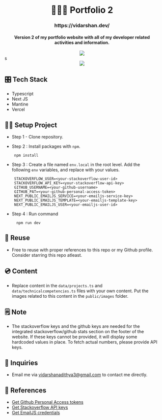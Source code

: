 <h1 align="center">👨🏻‍💻 Portfolio 2</h1>

<h3 align="center">
  https://vidarshan.dev/
</h3>

<h4 align="center">
Version 2 of my portfolio website with all of my developer related activities and information.
</h4>

<div align="center">
<img src="https://therealsujitk-vercel-badge.vercel.app/?app=portfolio-v2" />
</div>s

<br/>

<div align="center">
  
<img src="https://user-images.githubusercontent.com/48169745/162748995-1fc0a078-86eb-49dd-a105-4aa802d9bd26.png" />
</div>

## 🎛️ Tech Stack

- Typescript
- Next JS
- Mantine
- Vercel

## 👷‍♂️ Setup Project

- Step 1 - Clone repository.
- Step 2 : Install packages with `npm`.

       npm install


- Step 3 : Create a file named `env.local` in the root level. Add the following `env` variables, and replace with your values.

       STACKOVERFLOW_USER=<your-stackoverflow-user-id>
       STACKOVERFLOW_API_KEY=<your-stackoverflow-api-key>
       GITHUB_USERNAME=<your-github-username>
       GITHUB_PAT=<your-github-personal-access-token>
       NEXT_PUBLIC_EMAILJS_SERVICE=<your-emailjs-service-key>
       NEXT_PUBLIC_EMAILJS_TEMPLATE=<your-emailjs-template-key>
       NEXT_PUBLIC_EMAILJS_USER=<your-emailjs-user-id>



- Step 4 : Run command

        npm run dev


## 🔄 Reuse

- Free to reuse with proper references to this repo or my Github profile. Consider starring this repo atleast.

## 💿 Content

- Replace content in the `data/projects.ts` and `data/technicalcompetencies.ts` files with your own content. Put the images related to this content in the `public/images` folder.

## 🗒️ Note

- The stackoverflow keys and the github keys are needed for the integrated stackoverflow/github stats section on the footer of the website. If these keys cannot be provided, it will display some hardcoded values in place. To fetch actual numbers, please provide API keys.

## 💬 Inquiries

- Email me via vidarshanadithya3@gmail.com to contact me directly.

## 🔗 References

- [Get Github Personal Access tokens](https://docs.github.com/en/authentication/keeping-your-account-and-data-secure/creating-a-personal-access-token)
- [Get Stackoverflow API keys](https://api.stackexchange.com/)
- [Get EmailJS credentials](https://www.emailjs.com/docs/tutorial/overview/)

